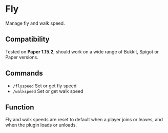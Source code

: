 # Fly

Manage fly and walk speed.

## Compatibility

Tested on **Paper 1.15.2**, should work on a wide range of Bukkit, Spigot or Paper versions.

## Commands

- `/flyspeed` Set or get fly speed
- `/walkspeed` Set or get walk speed

## Function

Fly and walk speeds are reset to default when a player joins or leaves, and when the plugin loads or unloads.